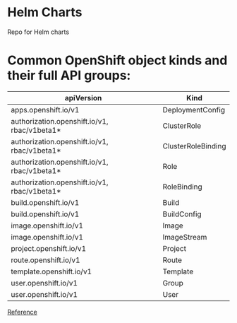 # Helm Charts
Repo for Helm charts


# Common OpenShift object kinds and their full API groups: 

|apiVersion |	Kind |
| --- | --- |
|apps.openshift.io/v1 |	DeploymentConfig |
|authorization.openshift.io/v1, rbac/v1beta1* |	ClusterRole|
|authorization.openshift.io/v1, rbac/v1beta1* |	ClusterRoleBinding|
|authorization.openshift.io/v1, rbac/v1beta1* |	Role|
|authorization.openshift.io/v1, rbac/v1beta1* |	RoleBinding|
|build.openshift.io/v1 |	Build|
|build.openshift.io/v1 |	BuildConfig|
|image.openshift.io/v1 |	Image|
|image.openshift.io/v1 |	ImageStream|
|project.openshift.io/v1 |	Project|
|route.openshift.io/v1 |	Route|
|template.openshift.io/v1 |	Template|
|user.openshift.io/v1 |	Group|
|user.openshift.io/v1 |	User|


[Reference](https://blog.openshift.com/getting-started-helm-openshift/)
